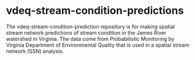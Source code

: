 # vdeq-stream-condition-predictions
The vdeq-stream-condition-prediction repository is for making spatial stream network predictions of stream condition in the James River watershed in Virginia. The data come from Probabilistic Monitoring by Virginia Department of Environmental Quality that is used in a spatial stream network (SSN) analysis.
